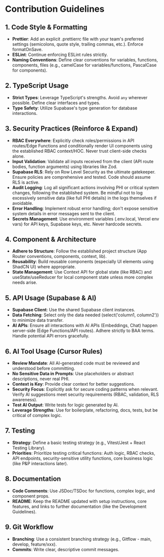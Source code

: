 # Contribution Guidelines

## 1. Code Style & Formatting
* **Prettier**: Add an explicit .prettierrc file with your team's preferred settings (semicolons, quote style, trailing commas, etc.). Enforce formatOnSave.
* **ESLint**: Continue enforcing ESLint rules strictly.
* **Naming Conventions**: Define clear conventions for variables, functions, components, files (e.g., camelCase for variables/functions, PascalCase for components).

## 2. TypeScript Usage
* **Strict Types**: Leverage TypeScript's strengths. Avoid `any` wherever possible. Define clear interfaces and types.
* **Type Safety**: Utilize Supabase's type generation for database interactions.

## 3. Security Practices (Reinforce & Expand)
* **RBAC Everywhere**: Explicitly check roles/permissions in API routes/Edge Functions and conditionally render UI components using the established RBAC context/HOC. Never trust client-side checks alone.
* **Input Validation**: Validate all inputs received from the client (API route bodies, function arguments) using libraries like Zod.
* **Supabase RLS**: Rely on Row Level Security as the ultimate gatekeeper. Ensure policies are comprehensive and tested. Code should assume RLS is active.
* **Audit Logging**: Log all significant actions involving PHI or critical system changes, following the established system. Be mindful not to log excessively sensitive data (like full PHI details) in the logs themselves if avoidable.
* **Error Handling**: Implement robust error handling; don't expose sensitive system details in error messages sent to the client.
* **Secrets Management**: Use environment variables (.env.local, Vercel env vars) for API keys, Supabase keys, etc. Never hardcode secrets.

## 4. Component & Architecture
* **Adhere to Structure**: Follow the established project structure (App Router conventions, components, context, lib).
* **Reusability**: Build reusable components (especially UI elements using ShadCN UI) where appropriate.
* **State Management**: Use Context API for global state (like RBAC) and useState/useReducer for local component state unless more complex needs arise.

## 5. API Usage (Supabase & AI)
* **Supabase Client**: Use the shared Supabase client instances.
* **Data Fetching**: Select only the data needed (select('column1, column2')) to minimize data transfer.
* **AI APIs**: Ensure all interactions with AI APIs (Embeddings, Chat) happen server-side (Edge Functions/API routes). Adhere strictly to BAA terms. Handle potential API errors gracefully.

## 6. AI Tool Usage (Cursor Rules)
* **Review Mandate**: All AI-generated code must be reviewed and understood before committing.
* **No Sensitive Data in Prompts**: Use placeholders or abstract descriptions, never real PHI.
* **Context is Key**: Provide clear context for better suggestions.
* **Security Focus**: Explicitly ask for secure coding patterns when relevant. Verify AI suggestions meet security requirements (RBAC, validation, RLS awareness).
* **Test AI Output**: Write tests for logic generated by AI.
* **Leverage Strengths**: Use for boilerplate, refactoring, docs, tests, but be critical of complex logic.

## 7. Testing
* **Strategy**: Define a basic testing strategy (e.g., Vitest/Jest + React Testing Library).
* **Priorities**: Prioritize testing critical functions: Auth logic, RBAC checks, API endpoints, security-sensitive utility functions, core business logic (like P&P interactions later).

## 8. Documentation
* **Code Comments**: Use JSDoc/TSDoc for functions, complex logic, and component props.
* **README**: Keep the README updated with setup instructions, core features, and links to further documentation (like the Development Guidelines).

## 9. Git Workflow
* **Branching**: Use a consistent branching strategy (e.g., Gitflow - main, develop, feature/xxx).
* **Commits**: Write clear, descriptive commit messages.

   

   

